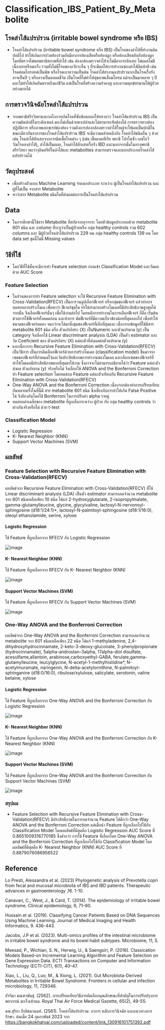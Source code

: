 # Classification_IBS_Patient_By_Metabolite
## โรคลำไส้แปรปรวน (irritable bowel syndrome หรือ IBS)  
- โรคลำไส้แปรปรวน (irritable bowel syndrome หรือ IBS)  เป็นโรคของลำไส้ที่ทำงานผิดปกติไป ทำให้เกิดการปวดท้องร่วมกับมีอาการท้องเสียหรือท้องผูก หรือท้องเสียสลับกับท้องผูก โดยที่ตรวจไม่พบพยาธิสภาพที่ลำไส้ เช่น ส่องกล้องตรวจลำไส้จะไม่มีอาการอักเสบ ไม่แผลไม่มีเนื้องอกหรือมะเร็ง รวมทั้งไม่มีโรคของอวัยวะอื่น ๆ ที่จะมีผลให้การทำงานของลำไส้ผิดปกติ เช่นโรคต่อมไทรอยด์เป็นพิษ หรือโรคเบาหวานเป็นต้น โรคลำไส้ทำงานแปรปรวนจะเป็นโรคเรื้อรังอาจเป็นปี ๆ หรืออาจเป็นตลอดชีวิต เป็นโรคที่ไม่ทำให้สุขภาพเสื่อมโทรม แม้จะเป็นมาหลาย ๆ ปี และไม่ทำให้เกิดอันตรายถึงแก่ชีวิต แต่เป็นโรคที่สร้างความรำคาญ และความทุกข์ทรมานให้ผู้ป่วยอย่างมากได้ 
## การตรวจวินิจฉัยโรคลำไส้แปรปรวน
- จากพยาธิสรีรวิทยาและกลไกการเกิดโรคที่ซับซ้อนบอกให้ทราบว่า โรคลำไส้แปรปรวน IBS เป็นความผิดปกติในระดับเซลล์ มองไม่เห็นด้วยตาเปล่าและไม่สามารถจับต้องได้ การตรวจทางห้องปฏิบัติการ หรือภาพเอกซเรย์ช่องท้อง รวมถึงการส่องกล้องตรวจลำไส้ใหญ่จะให้ผลเป็นปกติในขณะเดียวกันอาการของโรคลำไส้แปรปรวน IBS จะมีความคล้ายคลึงกับ โรคลำไส้ชนิดอื่น ๆ ด้วย เช่น โรคลำไส้อักเสบจากการติดเชื้อโรคต่าง ๆ (เช่น เชื้อแบคทีเรีย พยาธิ โปรโตซัว เอชไอวี วัณโรคลงลำไส้), ลำไส้เป็นแผล, โรคลำไส้อักเสบเรื้อรัง IBD  และนอกจากนั้นในทางพยาธิสรีรวิทยา พบว่าจุลินทรีย์ในลำไส้และ metabolites สามารถตรวจและแยกประเภทโรคลำไส้แปรปรวนได้ 
## วัตถุประสงค์
- เพื่อสร้างตัวแบบ Machine Learning จำแนกประเภท ระหว่าง ผู้เป็นโรคลำไส้แปรปรวน และผู้ที่ไม่เป็น จากสาร Metabolite
- หาว่าสาร Metabolite ชนิดใดที่ส่งผลต่อการเป็นโรคลำไส้แปรปรวน
## Data
- ในการศึกษานี้ใช้สาร Metabolite ที่สกัดจากอุจจาระ โดยตัวข้อมูลประกอบด้วย metabolite 601 ชนิด และ column ที่ระบุว่าเป็นผู้ป่วยหรือ กลุ่ม healthy controls รวม 602 columns
และ มีผู้ป่วยโรคลำไส้แปรปรวน 229 คน กลุ่ม healthy controls 139 คน โดย data set ชุดนี้ไม่มี Missing values
## วิธีที่ใช้
- โดยวิธีที่ใช้นั้นจะมีการทำ Feature selection ก่อนเข้า Classification Model และวัดผลด้วย AUC Score
### Feature Selection
- ในส่วนของการทำ Feature selection จะใช้ Recursive Feature Elimination with Cross-Validation(RFECV) เป็นการวนลูปเลือกฟีเจอร์ หรือกลุ่มของฟีเจอร์ แล้วทำการทดสอบการสร้างโมเด เพื่อหาว่า ฟีเจอร์ชุดใด ทำให้สามารถสร้างโมเดลที่มีประสิทธิภาพสูงสุดได้ จากนั้น จึงเลือกฟีเจอร์นั้นๆ เพื่อใช้งานต่อไป โดยหลักการทำงานในการเลือกฟีเจอร์ ก็คือ เริ่มต้นด้วยการใช้ฟีเจอร์ทั้งหมดก่อน และทำการ ตัดฟีเจอร์ที่มีความเกี่ยวข้องน้อยที่สุดออกไป เพื่อทำให้ขนาดของฟีเจอร์ลดลง จนกว่าจะได้มาซึ่งชุดของฟีเจอร์ที่เล็กที่สุดและ เนื่องจากข้อมูลที่ใช้มีสาร metabolite 601 ชนิด หรือ ตัวแปรอิสระ (X) เป็นNumeric และตัวแปรตาม (y) เป็น category จึงเลือกใช้ Linear discriminant analysis (LDA) เป็นตัว estimator และ วัด Coeficient ของ ตัวแปรอิสระ (X) แต่ละตัวที่ส่งผลต่อตัวแปรตาม (y)
- และเนื่องจาก Recursive Feature Elimination with Cross-Validation(RFECV) เป็นวิธีการ เป็นการคัดเลือกฟีเจอร์ด้วยการสร้างโมเดล (classification model) ขึ้นมาจากเซตของฟีเจอร์ที่กำหนดไว้และวัดประสิทธิภาพการทำงานของโมเดล และเลือกเซตของฟีเจอร์ที่ทำให้โมเดลมีประสิทธิภาพมากที่สุดมาใช้งาน ซึ่งอาจจะไม่สามารถอธิบายได้ว่า Feature แต่ละตัวส่งผล ตัวแปรตาม (y) จริงหรือไม่ จึงเลือกใช้ ANOVA and the Bonferroni Correction ทำ Feature selection โดยทดสอบ  Feature แต่ละตัวเทียบกับ Recursive Feature Elimination with Cross-Validation(RFECV)
- One-Way ANOVA and the Bonferroni Correction เนื่องจากต้องทำการเปรียบเทียบกันหลายครั้งในที่นี้มี สาร metabolite 601 ชนิด ซึ่งเสี่ยงกับการทำให้เกิด False Positive ได้ จึงป้องกันโดยใช้ Bonferroni ในการปรับค่า alpha รายคู่ 
- ทดสอบค่าเฉลี่ยของ metabolite ที่ถูกเลือกระหว่าง ผู้ป่วย กับ กลุ่ม healthy controls ว่าต่างกันจริงหรือไม่ ด้วย t-test
### Classification Model
- Logistic Regression
- K- Nearest Neighbor (KNN)
- Support Vector Machines (SVM)
## ผลลัพธ์
### Feature Selection with Recursive Feature Elimination with Cross-Validation(RFECV) 
ผลลัพธ์จาก Recursive Feature Elimination with Cross-Validation(RFECV) ที่ใช้ Linear discriminant analysis (LDA) เป็นตัว estimator สามารถลดจำนวน metabolite จาก 601 ชนิดเหลือเพียง 10 ชนิด
ได้แก่ 2-hydroxyglutarate, 2-isopropylmalate, gamma-glutamylleucine, glycine, glycylvaline, lactosyl-N-nervonoyl-sphingosine (d18:1/24:1)*, lactosyl-N-palmitoyl-sphingosine (d18:1/16:0), oleoyl ethanolamide, serine, xylose
#### Logistic Regression
ใช้ Feature ที่ถูกเลือกจาก RFECV กับ Logistic Regression

![image](https://github.com/kittipat7/Classification_IBS_Patient_By_Metabolite/assets/97491541/d00512b8-b589-4357-8809-c0169e3f3be8)

#### K- Nearest Neighbor (KNN)
ใช้ Feature ที่ถูกเลือกจาก RFECV กับ K- Nearest Neighbor (KNN)

![image](https://github.com/kittipat7/Classification_IBS_Patient_By_Metabolite/assets/97491541/4c133447-e9fe-41ad-8cd9-19e1ea12d9d5)

#### Support Vector Machines (SVM)
ใช้ Feature ที่ถูกเลือกจาก RFECV กับ Support Vector Machines (SVM)

![image](https://github.com/kittipat7/Classification_IBS_Patient_By_Metabolite/assets/97491541/ac51e2a8-afc9-4afe-b217-9ff36ff7a9d7)

### One-Way ANOVA and the Bonferroni Correction
ผลลัพธ์จาก One-Way ANOVA and the Bonferroni Correction สามารถลดจำนวน metabolite จาก 601 ชนิดเหลือเพียง 22 ชนิด ได้แก่ 1-methyladenine, 2,4-dihydroxyhydrocinnamate, 2-keto-3-deoxy-gluconate, 3-phenylpropionate (hydrocinnamate), 5alpha-androstan-3alpha, 17alpha-diol disulfate, acesulfame,allantoin, arabinose,carboxyethyl-GABA, ferulate,gamma-glutamylleucine, leucylglycine,
 N-acetyl-1-methylhistidine*, N-acetylmuramate, naringenin, N-delta-acetylornithine, N-palmitoyl-sphinganine (d18:0/16:0), ribulose/xylulose, salicylate, serotonin, valine betaine, xylose
#### Logistic Regression
ใช้ Feature ที่ถูกเลือกจาก One-Way ANOVA and the Bonferroni Correction กับ Logistic Regression

![image](https://github.com/kittipat7/Classification_IBS_Patient_By_Metabolite/assets/97491541/9de6ac05-f36a-4d5b-a9ac-22ff1767ebea)

#### K- Nearest Neighbor (KNN)
ใช้ Feature ที่ถูกเลือกจาก One-Way ANOVA and the Bonferroni Correction กับ K- Nearest Neighbor (KNN)

![image](https://github.com/kittipat7/Classification_IBS_Patient_By_Metabolite/assets/97491541/f4352b0b-5eea-4642-9737-04c626da12b0)

#### Support Vector Machines (SVM)
ใช้ Feature ที่ถูกเลือกจาก One-Way ANOVA and the Bonferroni Correction กับ Support Vector Machines (SVM)

![image](https://github.com/kittipat7/Classification_IBS_Patient_By_Metabolite/assets/97491541/c62ba09c-efbe-4e4d-8e5e-c7389b63a8d6)

### สรุปผล
- Feature Selection with Recursive Feature Elimination with Cross-Validation(RFECV) มีประสิทธืภาพในการลดจำนวน Feature ได้ดีกว่า One-Way ANOVA and the Bonferroni Correction แต่เมื่อนำ Feature ที่ถูกเลือกไปใช้กับ Classification Model โดยผลลัพธ์ที่ดีสุดคือ Logistic Regression AUC Score ที่ 0.8651009316770185 ซึ่งต่ำกว่า การใช้ Feature ที่เลือกโดย One-Way ANOVA and the Bonferroni Correction ที่ถูกเลือกไปใช้กับ Classification Model โดยผลลัพธ์ที่ดีสุดคือ K- Nearest Neighbor (KNN) AUC Score ที่ 0.8879076086956522
## Reference
Lo Presti, Alessandra et al. (2023) Phylogenetic analysis of Prevotella copri from fecal and 	mucosal microbiota of IBS and IBD patients. Therapeutic advances in gastroenterology 	,16. 1-10.

Canavan, C., West, J., & Card, T. (2014). The epidemiology of irritable bowel syndrome. Clinical 	epidemiology, 6, 71–80.

Hussain et al. (2019). Classifying Cancer Patients Based on DNA Sequences Using Machine 	Learning. Journal of Medical Imaging and Health Informatics, 9. 436-443.

Jacobs, J.P et al. (2023). Multi-omics profiles of the intestinal microbiome in irritable bowel 	syndrome and its bowel habit subtypes. Microbiome, 11, 5.

Meesad, P., Wichian, S. N., Herwig, U., & Saengsiri, P. (2016). Classication Models Based-on 	Incremental Learning Algorithm and Feature Selection on Gene Expression Data. ECTI 	Transactions on Computer and Information Technology (ECTI-CIT), 6(1), 40–47.

Xiao, L., Liu, Q., Luo, M., & Xiong, L. (2021). Gut Microbiota-Derived Metabolites in Irritable 	Bowel 	Syndrome. Frontiers in cellular and infection microbiology, 11, 729346. 

อัจจิมา มณฑาพันธุ์. (2562). การเปรียบเทียบวิธีการคัดเลือกคุณลักษณะที่สำคัญในการปรับปรุงการพยากรณ์	มะเร็งเต้านม. Royal Thai Air Force Medical Gazette, 65(2), 49-55.

นพ.สุริยา กีรติชนานนท์. (2561).  โรคลำไส้แปรปรวน: อาการ หลักการวินิจฉัย และแนวทางการรักษา. ค้นเมื่อ 	24  กุมภาพันธ์ 2023 จาก 	https://bangkokhatyai.com/uploaded/content/link_130916101751392.pdf


